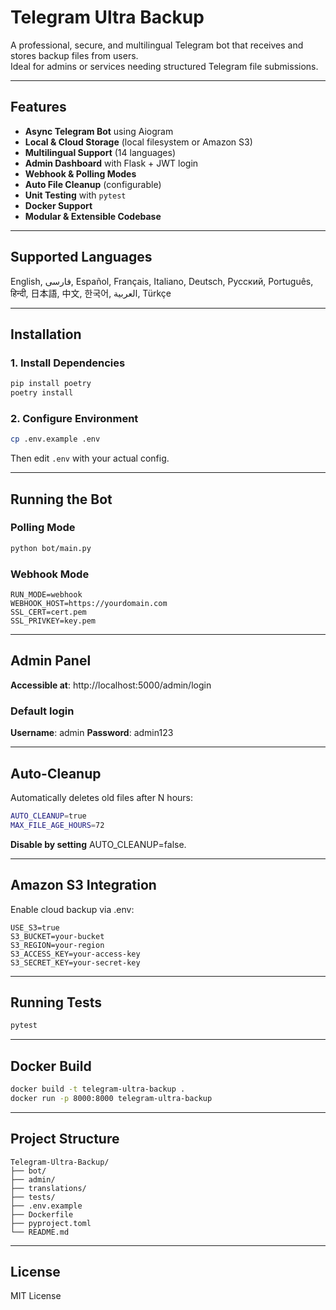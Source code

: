 # Telegram Ultra Backup

A professional, secure, and multilingual Telegram bot that receives and stores backup files from users.  
Ideal for admins or services needing structured Telegram file submissions.

---

## Features

- **Async Telegram Bot** using Aiogram
- **Local & Cloud Storage** (local filesystem or Amazon S3)
- **Multilingual Support** (14 languages)
- **Admin Dashboard** with Flask + JWT login
- **Webhook & Polling Modes**
- **Auto File Cleanup** (configurable)
- **Unit Testing** with `pytest`
- **Docker Support**
- **Modular & Extensible Codebase**

---

## Supported Languages

English, فارسی, Español, Français, Italiano, Deutsch, Русский, Português,  
हिन्दी, 日本語, 中文, 한국어, العربية, Türkçe

---

## Installation

### 1. Install Dependencies

```bash
pip install poetry
poetry install
```
### 2. Configure Environment

```bash
cp .env.example .env
```
Then edit `.env` with your actual config.


---

## Running the Bot

### Polling Mode
```bash
python bot/main.py
```
### Webhook Mode
```env
RUN_MODE=webhook
WEBHOOK_HOST=https://yourdomain.com
SSL_CERT=cert.pem
SSL_PRIVKEY=key.pem
```

---

## Admin Panel

**Accessible at**:
http://localhost:5000/admin/login

### Default login
**Username**: admin
**Password**: admin123


---

## Auto-Cleanup

Automatically deletes old files after N hours:
```bash
AUTO_CLEANUP=true
MAX_FILE_AGE_HOURS=72
```
**Disable by setting** AUTO_CLEANUP=false.


---

## Amazon S3 Integration

Enable cloud backup via .env:
```env
USE_S3=true
S3_BUCKET=your-bucket
S3_REGION=your-region
S3_ACCESS_KEY=your-access-key
S3_SECRET_KEY=your-secret-key
```

---

## Running Tests
```bash
pytest
```

---

## Docker Build
```bash
docker build -t telegram-ultra-backup .
docker run -p 8000:8000 telegram-ultra-backup
```

---

## Project Structure
```
Telegram-Ultra-Backup/
├── bot/
├── admin/
├── translations/
├── tests/
├── .env.example
├── Dockerfile
├── pyproject.toml
└── README.md
```

---

## License

MIT License
